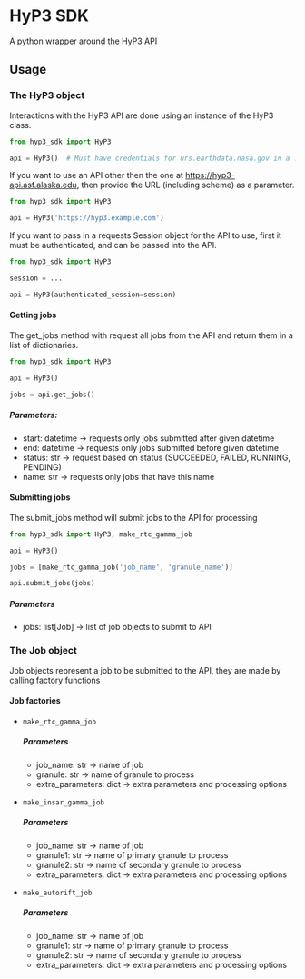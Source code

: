 # HyP3 SDK

A python wrapper around the HyP3 API

## Usage

### The HyP3 object
Interactions with the HyP3 API are done using an instance of the HyP3 class.
```python
from hyp3_sdk import HyP3

api = HyP3()  # Must have credentials for urs.earthdata.nasa.gov in a .netrc file for this to work
```
If you want to use an API other then the one at https://hyp3-api.asf.alaska.edu, then provide the URL (including scheme) as a parameter.
```python
from hyp3_sdk import HyP3

api = HyP3('https://hyp3.example.com')
```
If you want to pass in a requests Session object for the API to use, first it must be authenticated, and can be passed into the API.
```python
from hyp3_sdk import HyP3

session = ...

api = HyP3(authenticated_session=session)
```

#### Getting jobs
The get_jobs method with request all jobs from the API and return them in a list of dictionaries.
```python
from hyp3_sdk import HyP3

api = HyP3()

jobs = api.get_jobs()
```
##### Parameters:
- start: datetime -> requests only jobs submitted after given datetime
- end: datetime -> requests only jobs submitted before given datetime
- status: str -> request based on status (SUCCEEDED, FAILED, RUNNING, PENDING)
- name: str -> requests only jobs that have this name

#### Submitting jobs
The submit_jobs method will submit jobs to the API for processing
```python
from hyp3_sdk import HyP3, make_rtc_gamma_job

api = HyP3()

jobs = [make_rtc_gamma_job('job_name', 'granule_name')]

api.submit_jobs(jobs)
```
##### Parameters
- jobs: list[Job] -> list of job objects to submit to API

### The Job object
Job objects represent a job to be submitted to the API, they are made by calling factory functions

#### Job factories
- `make_rtc_gamma_job`
  
    ##### Parameters   
    - job_name: str -> name of job
    - granule: str -> name of granule to process
    - extra_parameters: dict -> extra parameters and processing options

- `make_insar_gamma_job`
  
    ##### Parameters   
    - job_name: str -> name of job
    - granule1: str -> name of primary granule to process
    - granule2: str -> name of secondary granule to process
    - extra_parameters: dict -> extra parameters and processing options

- `make_autorift_job`

    ##### Parameters   
    - job_name: str -> name of job
    - granule1: str -> name of primary granule to process
    - granule2: str -> name of secondary granule to process
    - extra_parameters: dict -> extra parameters and processing options
